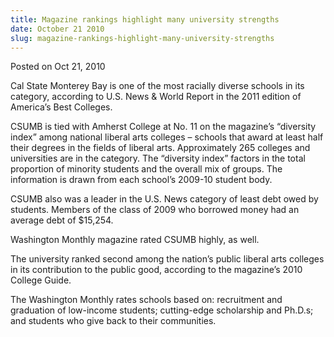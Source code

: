 ```yaml
---
title: Magazine rankings highlight many university strengths
date: October 21 2010
slug: magazine-rankings-highlight-many-university-strengths
---
```


 



<span class="date">Posted on Oct 21, 2010    </span>
<p>Cal State Monterey Bay is one of the most racially diverse
schools in its category, according to U.S. News &amp; World Report
in the 2011 edition of America&#x2019;s Best Colleges.</p>
<p>CSUMB is tied with Amherst College at No. 11 on the magazine&#x2019;s
&#x201C;diversity index&#x201D; among national liberal arts colleges &#x2013; schools
that award at least half their degrees in the fields of liberal
arts. Approximately 265 colleges and universities are in the
category. The &#x201C;diversity index&#x201D; factors in the total proportion of
minority students and the overall mix of groups. The information is
drawn from each school&#x2019;s 2009-10 student body.</p>
<p>CSUMB also was a leader in the U.S. News category of least debt
owed by students. Members of the class of 2009 who borrowed money
had an average debt of $15,254.</p>
<p>Washington Monthly magazine rated CSUMB highly, as well.</p>
<p>The university ranked second among the nation&#x2019;s public liberal
arts colleges in its contribution to the public good, according to
the magazine&#x2019;s 2010 College Guide.</p>
<p>The Washington Monthly rates schools based on: recruitment and
graduation of low-income students; cutting-edge scholarship and
Ph.D.s; and students who give back to their communities.<br>
&#xA0;</br></p>





```
